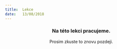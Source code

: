 ```yaml
---
title:  Lekce
date:   13/08/2018
---
```


### <center>Na této lekci pracujeme.</center>
<center>Prosim zkuste to znovu pozdeji.</center>